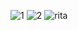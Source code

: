 ![1](https://user-images.githubusercontent.com/79698172/122676769-5c33bb00-d1d7-11eb-94c9-1b4bd5300181.png)
![2](https://user-images.githubusercontent.com/79698172/122676770-5ccc5180-d1d7-11eb-8635-21b91119b17b.png)
![rita](https://user-images.githubusercontent.com/79698172/122676771-5d64e800-d1d7-11eb-833e-da7902613ad1.png)
